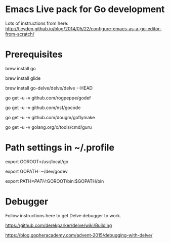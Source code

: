 # Emacs Live pack for Go development

Lots of instructions from here:
http://tleyden.github.io/blog/2014/05/22/configure-emacs-as-a-go-editor-from-scratch/

# Prerequisites

brew install go

brew install glide

brew install go-delve/delve/delve --HEAD

go get -u -v github.com/rogpeppe/godef

go get -u -v github.com/nsf/gocode

go get -u -v github.com/dougm/goflymake

go get -u -v golang.org/x/tools/cmd/guru

# Path settings in ~/.profile

export GOROOT=/usr/local/go

export GOPATH=~/dev/godev

export PATH=$PATH:$GOROOT/bin:$GOPATH/bin


# Debugger

Follow instructions here to get Delve debugger to work.

https://github.com/derekparker/delve/wiki/Building

https://blog.gopheracademy.com/advent-2015/debugging-with-delve/
